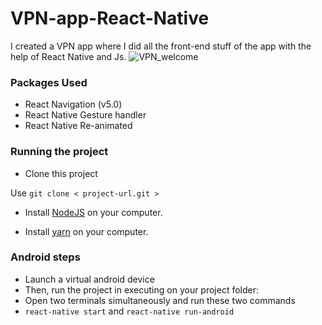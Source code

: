 # VPN-app-React-Native
I created a VPN app where I did all the front-end stuff of the app with the help of React Native and Js.
![VPN_welcome](https://user-images.githubusercontent.com/71460522/144788431-281ed02c-8383-43cb-a2ca-683d34ead7b5.png)


### Packages Used
 -  React Navigation (v5.0)
 -  React Native Gesture handler
 -  React Native Re-animated
  
### Running the project
 -  Clone this project
  
Use `git clone < project-url.git >`

 - Install [NodeJS](https://nodejs.org/en/) on your computer.

 - Install [yarn](https://yarnpkg.com/cli/install) on your computer.


### Android steps
 - Launch a virtual android device
 - Then, run the project in executing on your project folder:
 - Open two terminals simultaneously and run these two commands
 - `react-native start` and `react-native run-android`



